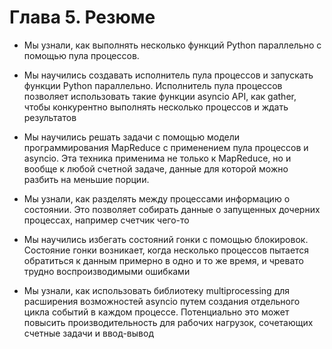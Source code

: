 # Глава 5. Резюме

- Мы узнали, как выполнять несколько функций Python параллельно с помощью пула процессов.

- Мы научились создавать исполнитель пула процессов и запускать функции Python параллельно. 
Исполнитель пула процессов позволяет использовать такие функции asyncio API, как gather, чтобы
конкурентно выполнять несколько процессов и ждать результатов

- Мы научились решать задачи с помощью модели программирования MapReduce с применением пула процессов и asyncio.
Эта техника применима не только к MapReduce, но и вообще к любой счетной задаче,
данные для которой можно разбить на меньшие порции.

- Мы узнали, как разделять между процессами информацию о состоянии. Это позволяет собирать данные о запущенных дочерних
процессах, например счетчик чего-то

- Мы научились избегать состояний гонки с помощью блокировок. Состояние гонки возникает,
когда несколько процессов пытается обратиться к данным примерно в одно и то же время,
и чревато трудно воспроизводимыми ошибками

- Мы узнали, как использовать библиотеку multiprocessing для расширения возможностей asyncio
путем создания отдельного цикла событий в каждом процессе.
Потенциально это может повысить производительность для рабочих нагрузок, сочетающих счетные задачи и ввод-вывод
